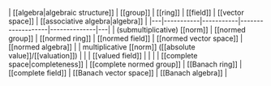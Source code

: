 
|  [[algebra|algebraic structure]] | [[group]] | [[ring]]  | [[field]] | [[vector space]]  |  [[associative algebra|algebra]] | 
|---|-----------|-----------|-------------------|--------------|---|
| (submultiplicative) [[norm]]  | [[normed group]]  | [[normed ring]] | [[normed field]]  | [[normed vector space]] |  [[normed algebra]]  | 
| multiplicative [[norm]] ([[absolute value]]/[[valuation]]) |  |   | [[valued field]] |  |  |
| [[complete space|completeness]]  | [[complete normed group]] | [[Banach ring]] | [[complete field]] | [[Banach vector space]] | [[Banach algebra]] |  